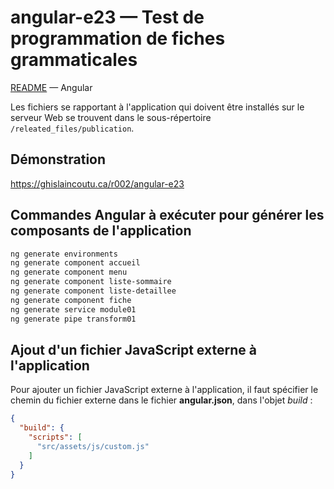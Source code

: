 # angular-e23 &mdash; Test de programmation de fiches grammaticales
[README](../README.md) &mdash; Angular

Les fichiers se rapportant à l'application qui doivent être installés sur le serveur Web se trouvent dans le sous-répertoire `/releated_files/publication`.

## Démonstration
https://ghislaincoutu.ca/r002/angular-e23

## Commandes Angular à exécuter pour générer les composants de l'application
```sh
ng generate environments
ng generate component accueil
ng generate component menu
ng generate component liste-sommaire
ng generate component liste-detaillee
ng generate component fiche
ng generate service module01
ng generate pipe transform01
```

## Ajout d'un fichier JavaScript externe à l'application
Pour ajouter un fichier JavaScript externe à l'application, il faut spécifier le chemin du fichier externe dans le fichier **angular.json**, dans l'objet _build_ :
```json
{
  "build": {
    "scripts": [
      "src/assets/js/custom.js"
    ]
  }
}
```
